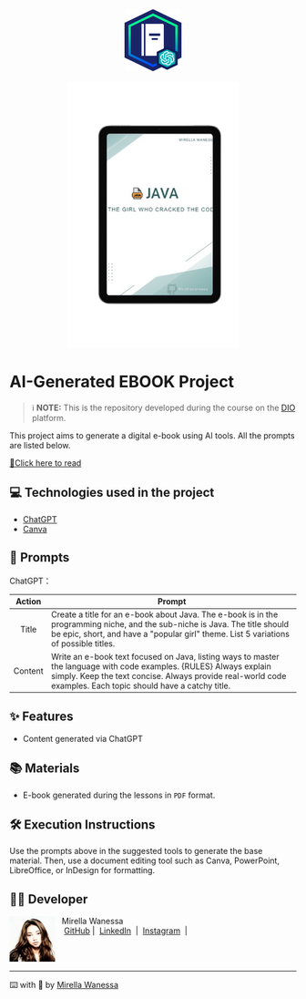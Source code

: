 <p align="center">
    <img width="100" src="https://github.com/Mirellawanessa/ChatGPT-for-Devs/blob/main/E-book/assets/img/banner.png?raw=true">
</p>


<p align="center">
<img 
    src="https://github.com/Mirellawanessa/ChatGPT-for-Devs/blob/main/E-book/assets/img/capa.png?raw=true"
    width="300"  
/>
</p>

# AI-Generated EBOOK Project

 > ℹ️ **NOTE:** This is the repository developed during the course on the [DIO](https://dio.me) platform.

This project aims to generate a digital e-book using AI tools. All the prompts are listed below.

<a href="https://github.com/Mirellawanessa/AI-generated-e-book-/blob/main/PDF/E-book.pdf"> 📕Click here to read</a>

## 💻 Technologies used in the project

- [ChatGPT](https://chat.openai.com/) 
- [Canva](https://www.canva.com/?msockid=09369807d08b6a0a04f28d16d18b6bac)

## 🧠 Prompts

ChatGPT：

|   Action   | Prompt                                                                                                                                                                                                                                                                    |
| :--------: | ------------------------------------------------------------------------------------------------------------------------------------------------------------------------------------------------------------------------------------------------------------------------- |
|   Title    | Create a title for an e-book about Java. The e-book is in the programming niche, and the sub-niche is Java. The title should be epic, short, and have a "popular girl" theme. List 5 variations of possible titles.                 |
|  Content   | Write an e-book text focused on Java, listing ways to master the language with code examples. {RULES} Always explain simply. Keep the text concise. Always provide real-world code examples. Each topic should have a catchy title. |

## ✨ Features

- Content generated via ChatGPT

## 📚 Materials

- E-book generated during the lessons in `PDF` format.

## 🛠️ Execution Instructions

Use the prompts above in the suggested tools to generate the base material. Then, use a document editing tool such as Canva, PowerPoint, LibreOffice, or InDesign for formatting.

## 👩‍💻 Developer

<p>
    <img 
      align=left 
      margin=10 
      width=80 
      src="https://github.com/Mirellawanessa/DIO-Trilha-Java-Basico/blob/main/GitHub/imagens/User.jpeg?raw=true"
    />
    <p>&nbsp&nbsp&nbspMirella Wanessa<br>
    &nbsp&nbsp&nbsp
    <a href="https://github.com/Mirellawanessa">
    GitHub</a>&nbsp;|&nbsp;
    <a href="https://www.linkedin.com/in/mirellawanessa/">LinkedIn</a>
&nbsp;|&nbsp;
    <a href="https://www.instagram.com/_mirella.page/?next=%2F">
    Instagram</a>
&nbsp;|&nbsp;</p>
</p>
<br/><br/>
<p>

---

⌨️ with 💜 by [Mirella Wanessa](https://github.com/Mirellawanessa)
